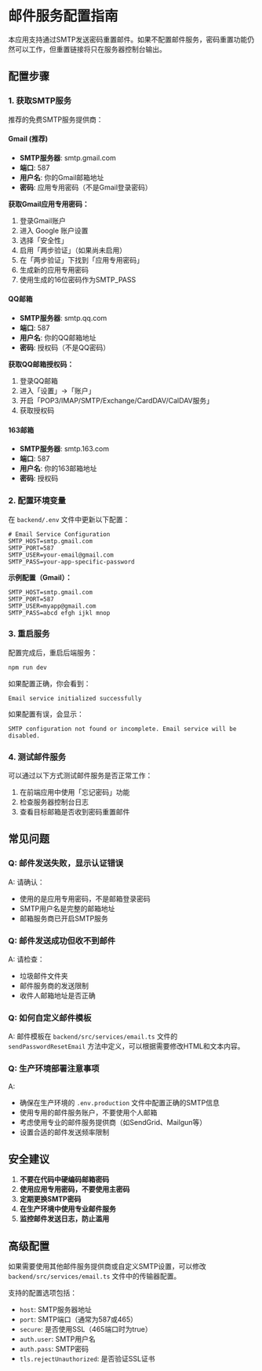 # 邮件服务配置指南

本应用支持通过SMTP发送密码重置邮件。如果不配置邮件服务，密码重置功能仍然可以工作，但重置链接将只在服务器控制台输出。

## 配置步骤

### 1. 获取SMTP服务

推荐的免费SMTP服务提供商：

#### Gmail (推荐)
- **SMTP服务器**: smtp.gmail.com
- **端口**: 587
- **用户名**: 你的Gmail邮箱地址
- **密码**: 应用专用密码（不是Gmail登录密码）

**获取Gmail应用专用密码：**
1. 登录Gmail账户
2. 进入 Google 账户设置
3. 选择「安全性」
4. 启用「两步验证」（如果尚未启用）
5. 在「两步验证」下找到「应用专用密码」
6. 生成新的应用专用密码
7. 使用生成的16位密码作为SMTP_PASS

#### QQ邮箱
- **SMTP服务器**: smtp.qq.com
- **端口**: 587
- **用户名**: 你的QQ邮箱地址
- **密码**: 授权码（不是QQ密码）

**获取QQ邮箱授权码：**
1. 登录QQ邮箱
2. 进入「设置」→「账户」
3. 开启「POP3/IMAP/SMTP/Exchange/CardDAV/CalDAV服务」
4. 获取授权码

#### 163邮箱
- **SMTP服务器**: smtp.163.com
- **端口**: 587
- **用户名**: 你的163邮箱地址
- **密码**: 授权码

### 2. 配置环境变量

在 `backend/.env` 文件中更新以下配置：

```env
# Email Service Configuration
SMTP_HOST=smtp.gmail.com
SMTP_PORT=587
SMTP_USER=your-email@gmail.com
SMTP_PASS=your-app-specific-password
```

**示例配置（Gmail）：**
```env
SMTP_HOST=smtp.gmail.com
SMTP_PORT=587
SMTP_USER=myapp@gmail.com
SMTP_PASS=abcd efgh ijkl mnop
```

### 3. 重启服务

配置完成后，重启后端服务：

```bash
npm run dev
```

如果配置正确，你会看到：
```
Email service initialized successfully
```

如果配置有误，会显示：
```
SMTP configuration not found or incomplete. Email service will be disabled.
```

### 4. 测试邮件服务

可以通过以下方式测试邮件服务是否正常工作：

1. 在前端应用中使用「忘记密码」功能
2. 检查服务器控制台日志
3. 查看目标邮箱是否收到密码重置邮件

## 常见问题

### Q: 邮件发送失败，显示认证错误
A: 请确认：
- 使用的是应用专用密码，不是邮箱登录密码
- SMTP用户名是完整的邮箱地址
- 邮箱服务商已开启SMTP服务

### Q: 邮件发送成功但收不到邮件
A: 请检查：
- 垃圾邮件文件夹
- 邮件服务商的发送限制
- 收件人邮箱地址是否正确

### Q: 如何自定义邮件模板
A: 邮件模板在 `backend/src/services/email.ts` 文件的 `sendPasswordResetEmail` 方法中定义，可以根据需要修改HTML和文本内容。

### Q: 生产环境部署注意事项
A: 
- 确保在生产环境的 `.env.production` 文件中配置正确的SMTP信息
- 使用专用的邮件服务账户，不要使用个人邮箱
- 考虑使用专业的邮件服务提供商（如SendGrid、Mailgun等）
- 设置合适的邮件发送频率限制

## 安全建议

1. **不要在代码中硬编码邮箱密码**
2. **使用应用专用密码，不要使用主密码**
3. **定期更换SMTP密码**
4. **在生产环境中使用专业邮件服务**
5. **监控邮件发送日志，防止滥用**

## 高级配置

如果需要使用其他邮件服务提供商或自定义SMTP设置，可以修改 `backend/src/services/email.ts` 文件中的传输器配置。

支持的配置选项包括：
- `host`: SMTP服务器地址
- `port`: SMTP端口（通常为587或465）
- `secure`: 是否使用SSL（465端口时为true）
- `auth.user`: SMTP用户名
- `auth.pass`: SMTP密码
- `tls.rejectUnauthorized`: 是否验证SSL证书